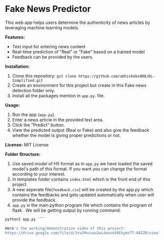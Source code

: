 # Fake News Predictor

This web app helps users determine the authenticity of news articles by leveraging machine learning models.

**Features:**

* Text input for entering news content
* Real-time prediction of "Real" or "Fake" based on a trained model
* Feedback can be provided by the users.

**Installation:**
1. Clone this repository: `git clone https://github.com/abhisheks008/DL-Simplified.git`
2. Create an environment for this project but create in this Fake news detection folder only.
3. Install all the packages mention in `app.py`. file.

**Usage:**
1. Run the app (`app.py`).
2. Enter a news article in the provided text area.
3. Click the "Predict" button.
4. View the predicted output (Real or Fake) and also give the feedback whether the model is giving proper predictions or not. 


**License:**
MIT License 

**Folder Structure:**
1. Use saved model of H5 format as in `app.py` we have loaded the saved model's path of this format.
   If you want you can change the format according to your interest. 
2. In templates folder contains `index.html` which is the front end of this project.
3. A new seperate file(`feedback.csv`) will be created by the app.py which contains the feedbacks and 
   gets updated automatically when user will provide the feedback.
4. `app.py` is the main python program file which contains the program of flask . We will be getting output by running command:
```bash 
python3 app.py ```
   
Here's the working/demonstration video of this project:  
https://drive.google.com/file/d/1tvCMvsuau2wLdaosdzREhyWz7T-88IZR/view?usp=sharing





